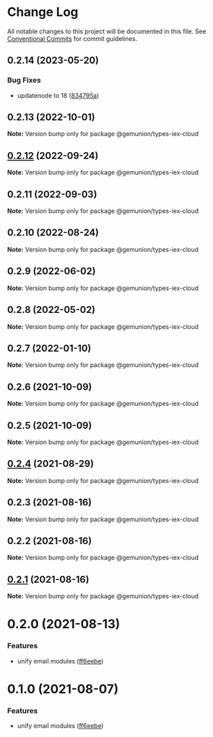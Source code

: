 # Change Log

All notable changes to this project will be documented in this file.
See [Conventional Commits](https://conventionalcommits.org) for commit guidelines.

## 0.2.14 (2023-05-20)

### Bug Fixes

- updatenode to 18 ([834795a](https://github.com/gemunion/common-packages/commit/834795aca8d9c351fde907fbdb511f437c707f11))

## 0.2.13 (2022-10-01)

**Note:** Version bump only for package @gemunion/types-iex-cloud

## [0.2.12](https://github.com/gemunion/common-packages/compare/@gemunion/types-iex-cloud@0.2.11...@gemunion/types-iex-cloud@0.2.12) (2022-09-24)

**Note:** Version bump only for package @gemunion/types-iex-cloud

## 0.2.11 (2022-09-03)

**Note:** Version bump only for package @gemunion/types-iex-cloud

## 0.2.10 (2022-08-24)

**Note:** Version bump only for package @gemunion/types-iex-cloud

## 0.2.9 (2022-06-02)

**Note:** Version bump only for package @gemunion/types-iex-cloud

## 0.2.8 (2022-05-02)

**Note:** Version bump only for package @gemunion/types-iex-cloud

## 0.2.7 (2022-01-10)

**Note:** Version bump only for package @gemunion/types-iex-cloud

## 0.2.6 (2021-10-09)

**Note:** Version bump only for package @gemunion/types-iex-cloud

## 0.2.5 (2021-10-09)

**Note:** Version bump only for package @gemunion/types-iex-cloud

## [0.2.4](https://github.com/gemunion/nestjs-packages/compare/@gemunion/types-iex-cloud@0.2.3...@gemunion/types-iex-cloud@0.2.4) (2021-08-29)

**Note:** Version bump only for package @gemunion/types-iex-cloud

## 0.2.3 (2021-08-16)

**Note:** Version bump only for package @gemunion/types-iex-cloud

## 0.2.2 (2021-08-16)

**Note:** Version bump only for package @gemunion/types-iex-cloud

## [0.2.1](https://github.com/gemunion/nestjs-packages/compare/@gemunion/types-iex-cloud@0.2.0...@gemunion/types-iex-cloud@0.2.1) (2021-08-16)

**Note:** Version bump only for package @gemunion/types-iex-cloud

# 0.2.0 (2021-08-13)

### Features

- unify email modules ([ff6eebe](https://github.com/gemunion/nestjs-packages/commit/ff6eebec500a2ab07077ac216879ec5af7c362e3))

# 0.1.0 (2021-08-07)

### Features

- unify email modules ([ff6eebe](https://github.com/gemunion/nestjs-packages/commit/ff6eebec500a2ab07077ac216879ec5af7c362e3))
